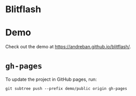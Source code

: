 Blitflash
=========

# Demo

Check out the demo at https://andreban.github.io/blitflash/.

# `gh-pages`

To update the project in GitHub pages, run:

`git subtree push --prefix demo/public origin gh-pages`
